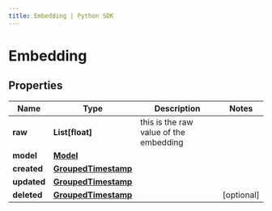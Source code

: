 ```yaml
---
title: Embedding | Python SDK
---
```


# Embedding



## Properties

Name | Type | Description | Notes
------------ | ------------- | ------------- | -------------
**raw** | **List[float]** | this is the raw value of the embedding | 
**model** | [**Model**](Model) |  | 
**created** | [**GroupedTimestamp**](GroupedTimestamp) |  | 
**updated** | [**GroupedTimestamp**](GroupedTimestamp) |  | 
**deleted** | [**GroupedTimestamp**](GroupedTimestamp) |  | [optional] 



